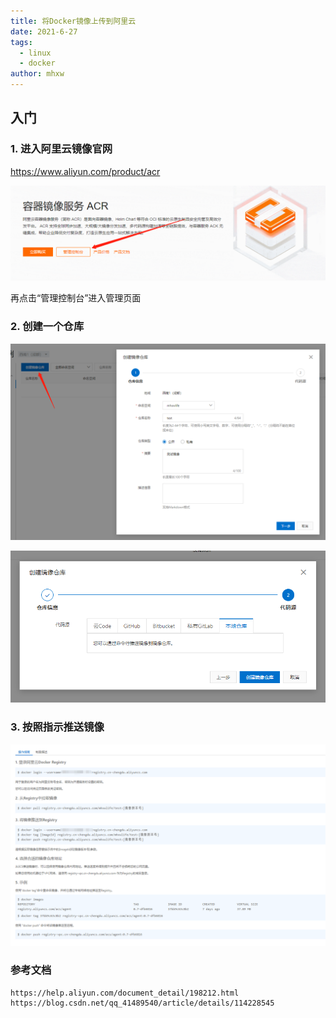 ```yaml
---
title: 将Docker镜像上传到阿里云
date: 2021-6-27
tags: 
  - linux
  - docker
author: mhxw
---
```


## 入门

### 1. 进入阿里云镜像官网

https://www.aliyun.com/product/acr

![](../img/udta-1.png)

再点击“管理控制台”进入管理页面

### 2. 创建一个仓库

![](../img/udta-2.png)

![](../img/udta-3.png)

### 3. 按照指示推送镜像

![](../img/udta-4.png)

### 参考文档

```shell
https://help.aliyun.com/document_detail/198212.html
https://blog.csdn.net/qq_41489540/article/details/114228545
```
